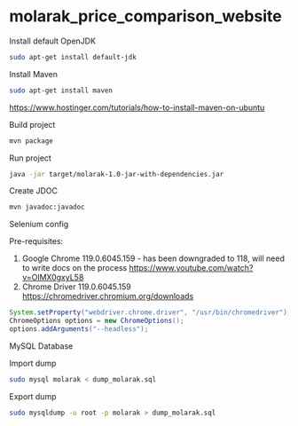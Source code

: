# molarak_price_comparison_website

Install default OpenJDK

```bash
sudo apt-get install default-jdk
```

Install Maven

```bash
sudo apt-get install maven
```

<https://www.hostinger.com/tutorials/how-to-install-maven-on-ubuntu>

Build project

```bash
mvn package
```

Run project

```bash
java -jar target/molarak-1.0-jar-with-dependencies.jar
```

Create JDOC

```bash
mvn javadoc:javadoc
```

Selenium config

Pre-requisites:

1. Google Chrome 119.0.6045.159 - has been downgraded to 118, will need to write docs on the process <https://www.youtube.com/watch?v=OlMX0gxyL58>
2. Chrome Driver 119.0.6045.159 <https://chromedriver.chromium.org/downloads>

```java
System.setProperty("webdriver.chrome.driver", "/usr/bin/chromedriver");
ChromeOptions options = new ChromeOptions();
options.addArguments("--headless");
```

MySQL Database

Import dump

```bash
sudo mysql molarak < dump_molarak.sql
```

Export dump

```bash
sudo mysqldump -u root -p molarak > dump_molarak.sql
```
